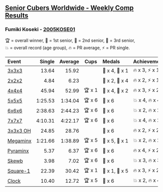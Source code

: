 <style>table {white-space: nowrap;}</style>

## [Senior Cubers Worldwide - Weekly Comp Results](/scw-comp/results/)
### Fumiki Koseki - [2005KOSE01](https://www.worldcubeassociation.org/persons/2005KOSE01)

<span style="white-space: nowrap;">🏆 = overall winner</span>, <span style="white-space: nowrap;">🥇 = 1st senior</span>, <span style="white-space: nowrap;">🥈 = 2nd senior</span>, <span style="white-space: nowrap;">🥉 = 3rd senior</span>, <span style="white-space: nowrap;">💥 = overall record (age group)</span>, <span style="white-space: nowrap;">🔥 = PR average</span>, <span style="white-space: nowrap;">⚡ = PR single</span>.

| Event | Single | Average | Cups | Medals | Achievements|
| :-- | --: | --: | :--: | :-- | :-- |
| [3x3x3](333.md) | 13.64 | 15.92 |  | 🥈 x 4, 🥉 x 1 | 🔥 x 3, ⚡ x 1 |
| [2x2x2](222.md) | 4.84 | 6.23 |  | 🥈 x 2, 🥉 x 4 | 🔥 x 2, ⚡ x 1 |
| [4x4x4](444.md) | 45.94 | 52.99 | 🏆 x 1 | 🥇 x 4, 🥈 x 2 | 🔥 x 3, ⚡ x 2 |
| [5x5x5](555.md) | 1:25.53 | 1:34.04 | 🏆 x 6 | 🥇 x 6 | 💥 x 4, 🔥 x 4, ⚡ x 3 |
| [6x6x6](666.md) | 2:38.63 | 2:44.23 | 🏆 x 6 | 🥇 x 6 | 💥 x 2, 🔥 x 2, ⚡ x 2 |
| [7x7x7](777.md) | 4:10.31 | 4:22.17 | 🏆 x 6 | 🥇 x 6 | 💥 x 4, 🔥 x 2, ⚡ x 3 |
| [3x3x3 OH](333oh.md) | 24.85 | 28.76 |  | 🥈 x 6 | 🔥 x 2, ⚡ x 2 |
| [Megaminx](minx.md) | 1:21.66 | 1:38.89 | 🏆 x 5 | 🥇 x 5, 🥈 x 1 | 💥 x 2, 🔥 x 2, ⚡ x 1 |
| [Pyraminx](pyram.md) | 5.37 | 6.37 | 🏆 x 6 | 🥇 x 6 | 🔥 x 4, ⚡ x 2 |
| [Skewb](skewb.md) | 3.98 | 7.02 | 🏆 x 6 | 🥇 x 6 | 💥 x 3, 🔥 x 3, ⚡ x 3 |
| [Square-1](sq1.md) | 22.39 | 30.42 | 🏆 x 1 | 🥇 x 1, 🥈 x 5 | 🔥 x 3, ⚡ x 2 |
| [Clock](clock.md) | 10.40 | 12.72 | 🏆 x 5 | 🥇 x 6 | 💥 x 2, 🔥 x 4, ⚡ x 3 |

<!-- Global site tag (gtag.js) - Google Analytics -->
<script async src="https://www.googletagmanager.com/gtag/js?id=UA-86348435-3"></script>
<script>window.dataLayer = window.dataLayer || []; function gtag() {dataLayer.push(arguments);} gtag('js', new Date()); gtag('config', 'UA-86348435-3');</script>
